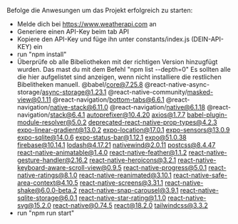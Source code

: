 Befolge die Anwesungen um das Projekt erfolgreich zu starten:
- Melde dich bei https://www.weatherapi.com an
- Generiere einen API-Key beim tab API
- Kopiere den API-Key und füge ihn unter constants/index.js (DEIN-API-KEY) ein
- run "npm install"
- Überprüfe ob alle Bibeliotheken mit der richtigen Version hinzugfügt wurden. Das mast du mit dem Befehl "npm list --depth=0"
Es sollten alle die hier aufgelistet sind anzeigen, wenn nicht installiere die restlichen Bibelitheken manuell.
  @babel/core@7.25.8
  @react-native-async-storage/async-storage@1.23.1
  @react-native-community/masked-view@0.1.11
  @react-navigation/bottom-tabs@6.6.1
  @react-navigation/native-stack@6.11.0
  @react-navigation/native@6.1.18
  @react-navigation/stack@6.4.1
  autoprefixer@10.4.20
  axios@1.7.7
  babel-plugin-module-resolver@5.0.2
  deprecated-react-native-prop-types@4.2.3
  expo-linear-gradient@13.0.2
  expo-location@17.0.1
  expo-sensors@13.0.9
  expo-sqlite@14.0.6
  expo-status-bar@1.12.1
  expo@51.0.38
  firebase@10.14.1
  lodash@4.17.21
  nativewind@2.0.11
  postcss@8.4.47
  react-native-animatable@1.4.0
  react-native-feather@1.1.2
  react-native-gesture-handler@2.16.2
  react-native-heroicons@3.2.1
  react-native-keyboard-aware-scroll-view@0.9.5
  react-native-progress@5.0.1
  react-native-ratings@8.1.0
  react-native-reanimated@3.10.1
  react-native-safe-area-context@4.10.5
  react-native-screens@3.31.1
  react-native-shake@6.0.0-beta.2
  react-native-snap-carousel@3.9.1
  react-native-sqlite-storage@6.0.1
  react-native-star-rating@1.1.0
  react-native-svg@15.2.0
  react-native@0.74.5
  react@18.2.0
  tailwindcss@3.3.2
- run "npm run start"
